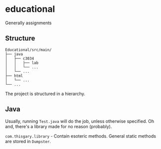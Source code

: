 # educational

Generally assignments

## Structure

```
Educational/src/main/ 
├── java 
│   ├── c3034 
│   │   ├── lab 
│   │   └── ... 
│   └── ... 
├── html 
│   └── ... 
└── ... 
```

The project is structured in a hierarchy.

## Java 

Usually, running `Test.java` will do the job, unless otherwise specified. 
Oh and, there's a library made for no reason (probably).

`com.thisgary.library` - 
Contain esoteric methods. 
General static methods are stored in `Dumpster`.
